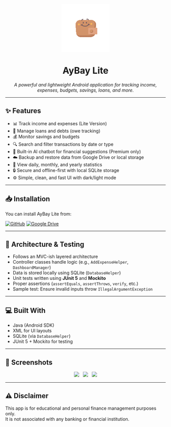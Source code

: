 <p align="center">
  <img src="./ExternalResources/aybay-animation.gif"/>
</p>

<h1 align="center">AyBay Lite</h1>

<p align="center"><i>
A powerful and lightweight Android application for tracking income, expenses, budgets, savings, loans, and more.
</i></p>

---

## ✨ Features

- 📊 Track income and expenses (Lite Version)
- 🏦 Manage loans and debts (owe tracking)
- 💰 Monitor savings and budgets
- 🔍 Search and filter transactions by date or type
- 🧠 Built-in AI chatbot for financial suggestions (Premium only)
- ☁️ Backup and restore data from Google Drive or local storage
- 📅 View daily, monthly, and yearly statistics
- 🔒 Secure and offline-first with local SQLite storage
- ⚙️ Simple, clean, and fast UI with dark/light mode

---

## 📥 Installation

You can install AyBay Lite from:

[![GitHub](https://img.shields.io/badge/GitHub-Install-informational?logo=github)](https://github.com/yourusername/aybay-lite)
[![Google Drive](https://img.shields.io/badge/Google%20Drive-Download-green?logo=google-drive)](https://drive.google.com/yourlink)

---

## 🧪 Architecture & Testing

- Follows an MVC-ish layered architecture
- Controller classes handle logic (e.g., `AddExpenseHelper`, `DashboardManager`)
- Data is stored locally using SQLite (`DatabaseHelper`)
- Unit tests written using **JUnit 5** and **Mockito**
- Proper assertions (`assertEquals`, `assertThrows`, `verify`, etc.)
- Sample test: Ensure invalid inputs throw `IllegalArgumentException`

---

## 💻 Built With

- Java (Android SDK)
- XML for UI layouts
- SQLite (via `DatabaseHelper`)
- JUnit 5 + Mockito for testing

---

## 📸 Screenshots

<p align="center">
  <img src="screenshots/add_expense.png" width="250"/> &nbsp;
  <img src="screenshots/monthly_stats.png" width="250"/> &nbsp;
  <img src="screenshots/budget_tracking.png" width="250"/>
</p>

---

## ⚠️ Disclaimer

This app is for educational and personal finance management purposes only.  
It is not associated with any banking or financial institution.

